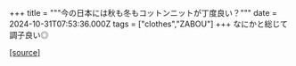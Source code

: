 +++
title = """今の日本には秋も冬もコットンニットが丁度良い？"""
date = 2024-10-31T07:53:36.000Z
tags = ["clothes","ZABOU"]
+++
なにかと総じて調子良い◎

[[source]](https://zabou.org/2024/10/31/311043/)
